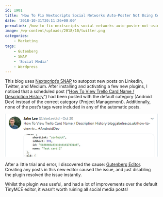 ```yaml
---
id: 1901
title: 'How To Fix Nextscripts Social Networks Auto-Poster Not Using Correct Categories / Tags'
date: '2018-10-31T20:11:26+00:00'
permalink: /how-to-fix-nextscripts-social-networks-auto-poster-not-using-correct-categories-tags/
image: /wp-content/uploads/2018/10/twitter.png
categories:
    - Marketing
tags:
    - Gutenberg
    - SNAP
    - 'Social Media'
    - Wordpress
---
```


This blog uses [Nextscript’s SNAP](https://wordpress.org/plugins/social-networks-auto-poster-facebook-twitter-g/) to autopost new posts on LinkedIn, Twitter, and Medium. After installing and activating a few new plugins, I noticed that a scheduled post (“[How To View Trello Card Name / Description History](/how-to-view-trello-card-name-description-history)“) had been posted with the default category (Android Dev) instead of the correct category (Project Management). Additionally, none of the post’s tags were included in any of the automatic posts.

[![](/wp-content/uploads/2018/10/twitter.png)](https://twitter.com/JakeLeeLtd/status/1057354288425525250)

After a little trial and error, I discovered the cause: [Gutenberg Editor](https://wordpress.org/gutenberg/). Creating any posts in this new editor caused the issue, and just disabling the plugin resolved the issue instantly.

Whilst the plugin was useful, and had a lot of improvements over the default TinyMCE editor, it wasn’t worth ruining all social media posts!